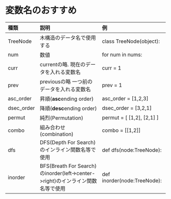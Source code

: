 # 変数名のおすすめ


|   種類    |                   説明                    |           例            |
| :-------- | :---------------------------------------- | :---------------------- |
| TreeNode  | 木構造のデータ名で使用する                | class TreeNode(object): |
| num       | 数値                                      | for num in nums:        |
| curr      | currentの略. 現在のデータを入れる変数名   | curr = 1                |
| prev      | previousの略 一つ前のデータを入れる変数名 | prev = 1                |
| asc_order | 昇順(**asc**ending order)                     | asc_order = [1,2,3]     |
| dsec_order | 降順(**desc**ending  order)                   | dsec_order = [3,2,1]     |
| permut      | 純烈(Permutation)                             | permut = [ [1,2], [2,1] ]
| combo      | 組み合わせ(combination)                        | combo = [[1,2]] 
| dfs        | DFS(Depth For Search)のインライン関数名等で使用   | def dfs(node:TreeNode): |
| inorder        | BFS(Breath For Search)のinorder(left->center->right)のインライン関数名等で使用  | def inorder(node:TreeNode): |


